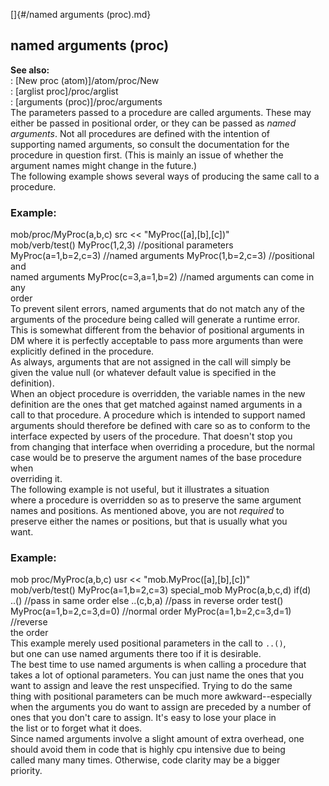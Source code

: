 []{#/named arguments (proc).md}    
## named arguments (proc)    
**See also:**    
:   [New proc (atom)]/atom/proc/New    
:   [arglist proc]/proc/arglist    
:   [arguments (proc)]/proc/arguments    
The parameters passed to a procedure are called arguments. These may    
either be passed in positional order, or they can be passed as *named    
arguments*. Not all procedures are defined with the intention of    
supporting named arguments, so consult the documentation for the    
procedure in question first. (This is mainly an issue of whether the    
argument names might change in the future.)    
The following example shows several ways of producing the same call to a    
procedure.    
### Example:    
mob/proc/MyProc(a,b,c) src \<\< \"MyProc(\[a\],\[b\],\[c\])\"    
mob/verb/test() MyProc(1,2,3) //positional parameters    
MyProc(a=1,b=2,c=3) //named arguments MyProc(1,b=2,c=3) //positional and    
named arguments MyProc(c=3,a=1,b=2) //named arguments can come in any    
order    
To prevent silent errors, named arguments that do not match any of the    
arguments of the procedure being called will generate a runtime error.    
This is somewhat different from the behavior of positional arguments in    
DM where it is perfectly acceptable to pass more arguments than were    
explicitly defined in the procedure.    
As always, arguments that are not assigned in the call will simply be    
given the value null (or whatever default value is specified in the    
definition).    
When an object procedure is overridden, the variable names in the new    
definition are the ones that get matched against named arguments in a    
call to that procedure. A procedure which is intended to support named    
arguments should therefore be defined with care so as to conform to the    
interface expected by users of the procedure. That doesn\'t stop you    
from changing that interface when overriding a procedure, but the normal    
case would be to preserve the argument names of the base procedure when    
overriding it.    
The following example is not useful, but it illustrates a situation    
where a procedure is overridden so as to preserve the same argument    
names and positions. As mentioned above, you are not *required* to    
preserve either the names or positions, but that is usually what you    
want.    
### Example:    
mob proc/MyProc(a,b,c) usr \<\< \"mob.MyProc(\[a\],\[b\],\[c\])\"    
mob/verb/test() MyProc(a=1,b=2,c=3) special_mob MyProc(a,b,c,d) if(d)    
..() //pass in same order else ..(c,b,a) //pass in reverse order test()    
MyProc(a=1,b=2,c=3,d=0) //normal order MyProc(a=1,b=2,c=3,d=1) //reverse    
the order    
This example merely used positional parameters in the call to `..()`,    
but one can use named arguments there too if it is desirable.    
The best time to use named arguments is when calling a procedure that    
takes a lot of optional parameters. You can just name the ones that you    
want to assign and leave the rest unspecified. Trying to do the same    
thing with positional parameters can be much more awkward--especially    
when the arguments you do want to assign are preceded by a number of    
ones that you don\'t care to assign. It\'s easy to lose your place in    
the list or to forget what it does.    
Since named arguments involve a slight amount of extra overhead, one    
should avoid them in code that is highly cpu intensive due to being    
called many many times. Otherwise, code clarity may be a bigger    
priority.  